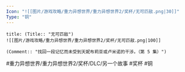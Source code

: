 ```yaml
---
Icon: "![[图片/游戏攻略/重力异想世界/重力异想世界2/奖杯/无可匹敌.png|30]]"
Type: "铜"
---
```

```ad-common-bronze-trophy
title: (Title:: "无可匹敌")
![[图片/游戏攻略/重力异想世界/重力异想世界2/奖杯/无可匹敌.png|100]]

(Comment:: "找回一段记忆而未受到天妮布莉亚或卢米诺的干涉。（第 5 集）")
```

#重力异想世界/重力异想世界2/奖杯/DLC/另一个故事 #奖杯 #铜
